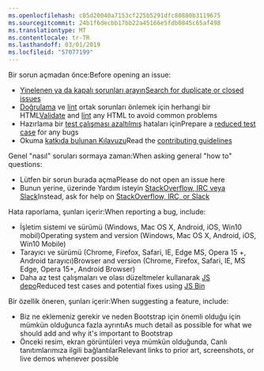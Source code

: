 ```yaml
---
ms.openlocfilehash: c85d20040a7153cf225b5291dfc80880b3119675
ms.sourcegitcommit: 24b1f6decbb17bb22a45166e5fdb0845c65af498
ms.translationtype: MT
ms.contentlocale: tr-TR
ms.lasthandoff: 03/01/2019
ms.locfileid: "57077199"
---
```

<span data-ttu-id="3794f-101">Bir sorun açmadan önce:</span><span class="sxs-lookup"><span data-stu-id="3794f-101">Before opening an issue:</span></span>

- [<span data-ttu-id="3794f-102">Yinelenen ya da kapalı sorunları arayın</span><span class="sxs-lookup"><span data-stu-id="3794f-102">Search for duplicate or closed issues</span></span>](https://github.com/twbs/bootstrap/issues?utf8=%E2%9C%93&q=is%3Aissue)
- <span data-ttu-id="3794f-103">[Doğrulama](http://validator.w3.org/nu/) ve [lint](https://github.com/twbs/bootlint#in-the-browser) ortak sorunları önlemek için herhangi bir HTML</span><span class="sxs-lookup"><span data-stu-id="3794f-103">[Validate](http://validator.w3.org/nu/) and [lint](https://github.com/twbs/bootlint#in-the-browser) any HTML to avoid common problems</span></span>
- <span data-ttu-id="3794f-104">Hazırlama bir [test çalışması azaltılmış](https://css-tricks.com/reduced-test-cases/) hataları için</span><span class="sxs-lookup"><span data-stu-id="3794f-104">Prepare a [reduced test case](https://css-tricks.com/reduced-test-cases/) for any bugs</span></span>
- <span data-ttu-id="3794f-105">Okuma [katkıda bulunan Kılavuzu](https://github.com/twbs/bootstrap/blob/master/CONTRIBUTING.md)</span><span class="sxs-lookup"><span data-stu-id="3794f-105">Read the [contributing guidelines](https://github.com/twbs/bootstrap/blob/master/CONTRIBUTING.md)</span></span>

<span data-ttu-id="3794f-106">Genel "nasıl" soruları sormaya zaman:</span><span class="sxs-lookup"><span data-stu-id="3794f-106">When asking general "how to" questions:</span></span>

- <span data-ttu-id="3794f-107">Lütfen bir sorun burada açma</span><span class="sxs-lookup"><span data-stu-id="3794f-107">Please do not open an issue here</span></span>
- <span data-ttu-id="3794f-108">Bunun yerine, üzerinde Yardım isteyin [StackOverflow, IRC veya Slack](https://github.com/twbs/bootstrap/blob/master/README.md#community)</span><span class="sxs-lookup"><span data-stu-id="3794f-108">Instead, ask for help on [StackOverflow, IRC, or Slack](https://github.com/twbs/bootstrap/blob/master/README.md#community)</span></span>

<span data-ttu-id="3794f-109">Hata raporlama, şunları içerir:</span><span class="sxs-lookup"><span data-stu-id="3794f-109">When reporting a bug, include:</span></span>

- <span data-ttu-id="3794f-110">İşletim sistemi ve sürümü (Windows, Mac OS X, Android, iOS, Win10 mobil)</span><span class="sxs-lookup"><span data-stu-id="3794f-110">Operating system and version (Windows, Mac OS X, Android, iOS, Win10 Mobile)</span></span>
- <span data-ttu-id="3794f-111">Tarayıcı ve sürümü (Chrome, Firefox, Safari, IE, Edge MS, Opera 15 +, Android tarayıcı)</span><span class="sxs-lookup"><span data-stu-id="3794f-111">Browser and version (Chrome, Firefox, Safari, IE, MS Edge, Opera 15+, Android Browser)</span></span>
- <span data-ttu-id="3794f-112">Daha az test çalışmaları ve olası düzeltmeler kullanarak [JS depo](https://jsbin.com)</span><span class="sxs-lookup"><span data-stu-id="3794f-112">Reduced test cases and potential fixes using [JS Bin](https://jsbin.com)</span></span>

<span data-ttu-id="3794f-113">Bir özellik öneren, şunları içerir:</span><span class="sxs-lookup"><span data-stu-id="3794f-113">When suggesting a feature, include:</span></span>

- <span data-ttu-id="3794f-114">Biz ne eklemeniz gerekir ve neden Bootstrap için önemli olduğu için mümkün olduğunca fazla ayrıntı</span><span class="sxs-lookup"><span data-stu-id="3794f-114">As much detail as possible for what we should add and why it's important to Bootstrap</span></span>
- <span data-ttu-id="3794f-115">Önceki resim, ekran görüntüleri veya mümkün olduğunda, Canlı tanıtımlarımıza ilgili bağlantılar</span><span class="sxs-lookup"><span data-stu-id="3794f-115">Relevant links to prior art, screenshots, or live demos whenever possible</span></span>
